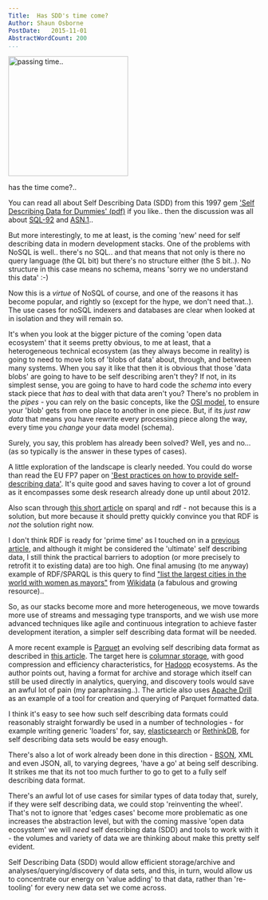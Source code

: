 ```yaml
---
Title:  Has SDD's time come?
Author: Shaun Osborne
PostDate:   2015-11-01
AbstractWordCount: 200
...
```


<div class="thumbnail img-right">
<a data-flickr-embed="true"  href="https://www.flickr.com/photos/cybergate9/22391912674/in/dateposted-public/lightbox" title="passing time.."><img src="https://farm1.staticflickr.com/615/22391912674_36b3163f59_m.jpg" width="240" height="240" alt="passing time.."></a>
<p class="img-caption">has the time come?..</p>
</div>


You can read all about Self Describing Data (SDD) from this 1997 gem ['Self Describing Data for Dummies' (pdf)](http://www.its.washington.edu/bbone/sdd_dummy.pdf) if you like.. then the discussion was all about [SQL-92](https://en.wikipedia.org/wiki/SQL-92) and [ASN.1](https://en.wikipedia.org/wiki/Abstract_Syntax_Notation_One)..

But more interestingly, to me at least, is the coming 'new' need for self describing data in modern development stacks. One of the problems with NoSQL is well.. there's no SQL.. and that means that not only is there no query language (the QL bit) but there's no structure either (the S bit..). No structure in this case means no schema, means 'sorry we no understand this data' :-)

Now this is a *virtue* of NoSQL of course, and one of the reasons it has become popular, and rightly so (except for the hype, we don't need that..). The use cases for noSQL indexers and databases are clear when looked at in isolation and they will remain so.

It's when you look at the bigger picture of the coming 'open data ecosystem' that it seems pretty obvious, to me at least, that a heterogeneous technical ecosystem (as they always become in reality) is going to need to move lots of 'blobs of data' about, through, and between many systems. When you say it like that then it is obvious that those 'data blobs' are going to have to be self describing aren't they? If not, in its simplest sense, you are going to have to hard code the *schema* into every stack piece that *has* to deal with that data aren't you? There's no problem in the *pipes* - you can rely on the basic concepts, like the [OSI model](https://en.wikipedia.org/wiki/OSI_model), to ensure your 'blob' gets from one place to another in one piece. But, if its *just raw data* that means you have rewrite every processing piece along the way, every time you *change* your data model (schema).

Surely, you say, this problem has already been solved? Well, yes and no... (as so typically is the answer in these types of cases).

A little exploration of the landscape is clearly needed. You could do worse than read the EU FP7 paper on ['Best practices on how to provide self-describing data'](http://planet-data.eu/sites/default/files/PD%20D4.2%20Best%20practices%20on%20how%20to%20provide%20self-describing%20data.pdf). It's quite good and saves having to cover a lot of ground as it encompasses some desk research already done up until about 2012.

Also scan through [this short article](http://dallemang.typepad.com/my_weblog/2008/08/rdf-as-self-describing-data.html)
on sparql and rdf - not because this is a solution, but more because it should pretty quickly convince you that RDF is *not* the solution right now.

I don't think RDF is ready for 'prime time' as I touched on in a [previous article](http://www.datarefinery.io/blog/2015-08-11/), and although it might be considered the 'ultimate' self describing data, I still think the practical barriers to adoption (or more precisely to retrofit it to existing data) are too high.  One final amusing (to me anyway) example of RDF/SPARQL is this query to find ["list the largest cities in the world with women as mayors"](http://bit.ly/1M3awvS) from [Wikidata](https://www.wikidata.org/) (a fabulous and growing resource)..

So, as our stacks become more and more heterogeneous, we move towards more use of streams and messaging type transports, and we wish use more advanced techniques like agile and continuous integration to achieve faster development iteration, a simpler self describing data format will be needed.

A more recent example is [Parquet](https://parquet.apache.org/) an evolving self describing data format as described in [this article](https://www.mapr.com/blog/evolving-parquet-self-describing-data-format-new-paradigms-consumerization-hadoop-data). The target here is [columnar storage](https://en.wikipedia.org/wiki/Column-oriented_DBMS), with good compression and efficiency characteristics, for [Hadoop](https://hadoop.apache.org/) ecosystems. As the author points out, having a format for archive and storage which itself can still be used directly in analytics, querying, and discovery tools would save an awful lot of pain (my paraphrasing..). The article also uses [Apache Drill](https://drill.apache.org/) as an example of a tool for creation and querying of Parquet formatted data.

I think it's easy to see how such self describing data formats could reasonably straight forwardly be used in a number of technologies - for example writing generic 'loaders' for, say, [elasticsearch](https://www.elastic.co/products/elasticsearch) or [RethinkDB](http://rethinkdb.com/), for self describing data sets would be easy enough.

There's also a lot of work already been done in this direction - [BSON](http://bsonspec.org/), XML and even JSON, all, to varying degrees, 'have a go' at being self describing. It strikes me that its not too much further to go to get to a fully self describing data format.

There's an awful lot of use cases for similar types of data today that, surely, if they were self describing data, we could stop 'reinventing the wheel'. That's not to ignore that 'edges cases' become more problematic as one increases the abstraction level, but with the coming massive 'open data ecosystem' we will *need* self describing data (SDD) and tools to work with it - the volumes and variety of data we are thinking about make this pretty self evident.

Self Describing Data (SDD) would allow efficient storage/archive and analyses/querying/discovery of data sets, and this, in turn, would allow us to concentrate our energy on 'value adding' to that data, rather than 're-tooling' for every new data set we come across.
